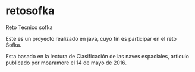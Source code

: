 # retosofka
Reto Tecnico sofka

Este es un proyecto realizado en java, cuyo fin es participar en el reto Sofka.

Esta basado en la lectura de Clasificación de las naves espaciales, articulo publicado por moaramore el 14 de mayo de 2016.
